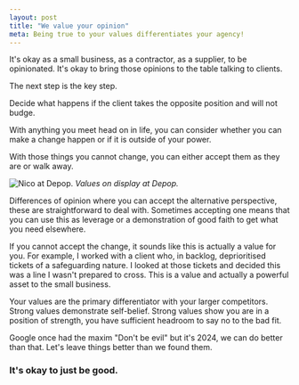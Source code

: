 ```yaml
---
layout: post
title: "We value your opinion"
meta: Being true to your values differentiates your agency!
---
```


It's okay as a small business, as a contractor, as a supplier, to be opinionated. It's okay to bring those opinions to the table talking to clients.

The next step is the key step.<!--excerpt-end-->

Decide what happens if the client takes the opposite position and will not budge.

With anything you meet head on in life, you can consider whether you can make a change happen or if it is outside of your power.

With those things you cannot change, you can either accept them as they are or walk away.

![Nico at Depop.](/public/img/depop.jpg)
*Values on display at Depop.*

Differences of opinion where you can accept the alternative perspective, these are straightforward to deal with. Sometimes accepting one means that you can use this as leverage or a demonstration of good faith to get what you need elsewhere.

If you cannot accept the change, it sounds like this is actually a value for you. For example, I worked with a client who, in backlog, deprioritised tickets of a safeguarding nature. I looked at those tickets and decided this was a line I wasn't prepared to cross. This is a value and actually a powerful asset to the small business.

Your values are the primary differentiator with your larger competitors. Strong values demonstrate self-belief. Strong values show you are in a position of strength, you have sufficient headroom to say no to the bad fit.

Google once had the maxim "Don't be evil" but it's 2024, we can do better than that. Let's leave things better than we found them.

### It's okay to just be good.